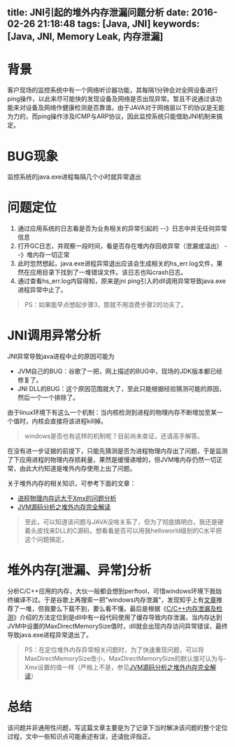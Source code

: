 title: JNI引起的堆外内存泄漏问题分析
date: 2016-02-26 21:18:48
tags: [Java, JNI]
keywords: [Java, JNI, Memory Leak, 内存泄漏]
---
# 背景
客户现场的监控系统中有一个网络听诊器功能，其每隔1分钟会对全网设备进行ping操作，以此来尽可能快的发现设备及网络是否出现异常。暂且不说通过该功能来对设备及网络作健康检测是否靠谱。由于JAVA对于网络层以下的协议是无能为力的，而ping操作涉及ICMP与ARP协议，因此监控系统只能借助JNI机制来搞定。

# BUG现象
监控系统的java.exe进程每隔几个小时就异常退出

# 问题定位

1. 通过应用系统的日志看是否为业务相关的异常引起的 --》日志中并无任何异常信息
2. 打开GC日志，并观察一段时间，看是否存在堆内存回收异常（泄漏或溢出） --》堆内存一切正常
3. 此时忽然想起，java.exe进程异常退出应该会生成相关的hs_err<pid>.log文件，果然在应用目录下找到了一堆错误文件。该日志也叫crash日志。 
4. 通过查看hs_err<pid>.log内容得知，原来是jni ping引入的dll调用异常导致java.exe进程异常中止了。
 > PS：如果能早点想起步骤3，那就不用浪费步骤2的功夫了。

# JNI调用异常分析
JNI异常导致java进程中止的原因可能为

- JVM自己的BUG：谷歌了一把，网上描述的BUG中，现场的JDK版本都已经修复了。
- JNI DLL的BUG：这个原因范围就大了，至此只能根据经验猜测可能的原因，然后一个一个排除了。

由于linux环境下有这么一个机制：当内核检测到进程的物理内存不断增加至某一个值时，内核会直接将该进程kill掉。
> windows是否也有这样的机制呢？目前尚未查证，还请高手解答。

在没有进一步证据的前提下，只能先猜测是否为进程物理内存出了问题，于是监测了下应用进程的物理内存损耗量，果然是缓慢递增的，但JVM堆内存仍然一切正常，由此大约知道是堆外内存使用上出了问题。

关于堆外内存的相关知识，可参考下面的文章：

- [进程物理内存远大于Xmx的问题分析][1]
- [JVM源码分析之堆外内存完全解读][2]

> 至此，可以知道该问题与JAVA没啥关系了，但为了彻底搞明白，我还是硬着头皮找来DLL的C源码，想看看是否可以用我helloworld级别的C水平把这个问题搞定。

# 堆外内存[泄漏、异常]分析
分析C/C++应用的内存，大伙一般都会想到perftool，可惜windows环境下我始终编译不过。于是谷歌上再搜索一把"windows内存泄漏"，发现知乎上有[文章][3]推荐了一堆，但我要么下载不到，要么看不懂。最后是根据《[C/C++内存泄漏及检测][4]》介绍的方法定位到是dll中有一段代码使用了缓存导致内存泄漏，当内存达到JVM中设置的MaxDirectMemorySize值时，dll就会出现内存访问异常错误，最终导致java.exe进程异常退出了。
> PS：在定位堆外内存异常相关问题时，为了快速重现问题，可以将MaxDirectMemorySize改小，MaxDirectMemorySize的默认值可认为与-Xmx设置的值一样（严格上不是，参见[JVM源码分析之堆外内存完全解读][2]）

# 总结
该问题并非通用性问题，写这篇文章主要是为了记录下当时解决该问题的整个定位过程，文中一些知识点可能表述有误，还请批评指正。

[1]: http://lovestblog.cn/blog/2015/08/21/rssxmx/
[2]: http://lovestblog.cn/blog/2015/05/12/direct-buffer/
[3]: https://www.zhihu.com/question/19647750
[4]: http://www.cnblogs.com/skynet/archive/2011/02/20/1959162.html